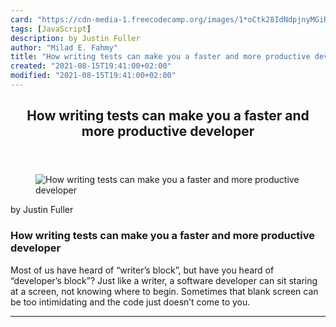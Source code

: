```yaml
---
card: "https://cdn-media-1.freecodecamp.org/images/1*oCtk28IdNdpjnyMGiRsfLA.jpeg"
tags: [JavaScript]
description: by Justin Fuller
author: "Milad E. Fahmy"
title: "How writing tests can make you a faster and more productive developer"
created: "2021-08-15T19:41:00+02:00"
modified: "2021-08-15T19:41:00+02:00"
---
```

<div class="site-wrapper">
<main id="site-main" class="site-main outer">
<div class="inner">
<article class="post-full post tag-javascript tag-programming tag-testing tag-tech tag-productivity ">
<header class="post-full-header">
<h1 class="post-full-title">How writing tests can make you a faster and more productive developer</h1>
</header>
<figure class="post-full-image">
<picture>
<source media="(max-width: 700px)" sizes="1px" srcset="data:image/gif;base64,R0lGODlhAQABAIAAAAAAAP///yH5BAEAAAAALAAAAAABAAEAAAIBRAA7 1w">
<source media="(min-width: 701px)" sizes="(max-width: 800px) 400px,
(max-width: 1170px) 700px,
1400px" srcset="https://cdn-media-1.freecodecamp.org/images/1*oCtk28IdNdpjnyMGiRsfLA.jpeg 300w,
https://cdn-media-1.freecodecamp.org/images/1*oCtk28IdNdpjnyMGiRsfLA.jpeg 600w,
https://cdn-media-1.freecodecamp.org/images/1*oCtk28IdNdpjnyMGiRsfLA.jpeg 1000w,
https://cdn-media-1.freecodecamp.org/images/1*oCtk28IdNdpjnyMGiRsfLA.jpeg 2000w">
<img onerror="this.style.display='none'" src="https://cdn-media-1.freecodecamp.org/images/1*oCtk28IdNdpjnyMGiRsfLA.jpeg" alt="How writing tests can make you a faster and more productive developer">
</picture>
</figure>
<section class="post-full-content">
<div class="post-content medium-migrated-article">
<p>by Justin Fuller</p>
<h1 id="how-writing-tests-can-make-you-a-faster-and-more-productive-developer">How writing tests can make you a faster and more productive developer</h1>
<p>Most of us have heard of “writer’s block”, but have you heard of “developer’s block”? Just like a writer, a software developer can sit staring at a screen, not knowing where to begin. Sometimes that blank screen can be too intimidating and the code just doesn’t come to you.</p>
</div>
<hr>
</section>
</article>
</div>
</main>
</div>
<!-- Google Tag Manager (noscript) -->
<!-- End Google Tag Manager (noscript) -->
